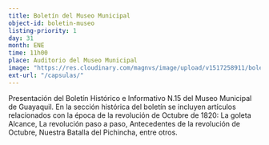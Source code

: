```yaml
---
title: Boletín del Museo Municipal
object-id: boletin-museo
listing-priority: 1
day: 31
month: ENE
time: 11h00
place: Auditorio del Museo Municipal
image: "https://res.cloudinary.com/magnvs/image/upload/v1517258911/boletin15_pi7rot.jpg"
ext-url: "/capsulas/"
---
```

Presentación del Boletín Histórico e Informativo N.15 del Museo Municipal de Guayaquil. En la sección histórica del boletín se incluyen artículos relacionados con la época de la revolución de Octubre de 1820: La goleta Alcance, La revolución paso a paso, Antecedentes de la revolución de Octubre, Nuestra Batalla del Pichincha, entre otros.
